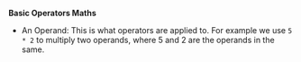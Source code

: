 **Basic Operators Maths**

- An Operand: This is what operators are applied to. For example we use ```5 * 2``` to multiply two operands, where 5 and 2 are the operands in the same.